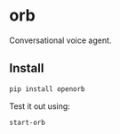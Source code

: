 # orb

Conversational voice agent.

## Install

```bash
pip install openorb
```

Test it out using:

```bash
start-orb
```
